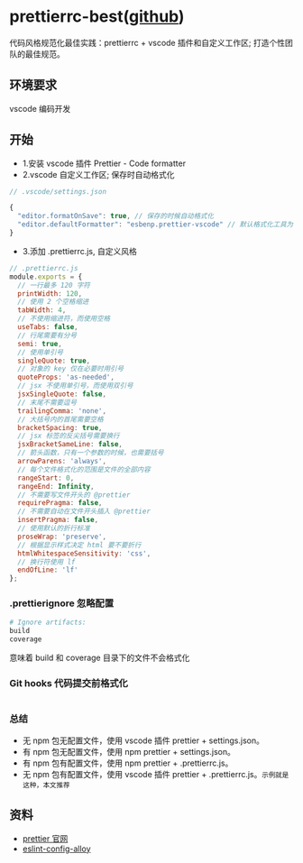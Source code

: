 # prettierrc-best([github](https://github.com/luozyiii/prettierrc-best))

代码风格规范化最佳实践：prettierrc + vscode 插件和自定义工作区; 打造个性团队的最佳规范。

## 环境要求

vscode 编码开发

## 开始

- 1.安装 vscode 插件 Prettier - Code formatter
- 2.vscode 自定义工作区; 保存时自动格式化

```js
// .vscode/settings.json

{
  "editor.formatOnSave": true, // 保存的时候自动格式化
  "editor.defaultFormatter": "esbenp.prettier-vscode" // 默认格式化工具为 prettier
}
```

- 3.添加 .prettierrc.js, 自定义风格

```js
// .prettierrc.js
module.exports = {
  // 一行最多 120 字符
  printWidth: 120,
  // 使用 2 个空格缩进
  tabWidth: 4,
  // 不使用缩进符，而使用空格
  useTabs: false,
  // 行尾需要有分号
  semi: true,
  // 使用单引号
  singleQuote: true,
  // 对象的 key 仅在必要时用引号
  quoteProps: 'as-needed',
  // jsx 不使用单引号，而使用双引号
  jsxSingleQuote: false,
  // 末尾不需要逗号
  trailingComma: 'none',
  // 大括号内的首尾需要空格
  bracketSpacing: true,
  // jsx 标签的反尖括号需要换行
  jsxBracketSameLine: false,
  // 箭头函数，只有一个参数的时候，也需要括号
  arrowParens: 'always',
  // 每个文件格式化的范围是文件的全部内容
  rangeStart: 0,
  rangeEnd: Infinity,
  // 不需要写文件开头的 @prettier
  requirePragma: false,
  // 不需要自动在文件开头插入 @prettier
  insertPragma: false,
  // 使用默认的折行标准
  proseWrap: 'preserve',
  // 根据显示样式决定 html 要不要折行
  htmlWhitespaceSensitivity: 'css',
  // 换行符使用 lf
  endOfLine: 'lf'
};
```

### .prettierignore 忽略配置

```bash
# Ignore artifacts:
build
coverage
```

意味着 build 和 coverage 目录下的文件不会格式化

### Git hooks 代码提交前格式化

```

```

### 总结

- 无 npm 包无配置文件，使用 vscode 插件 prettier + settings.json。
- 有 npm 包无配置文件，使用 npm prettier + settings.json。
- 有 npm 包有配置文件，使用 npm prettier + .prettierrc.js。
- 无 npm 包有配置文件，使用 vscode 插件 prettier + .prettierrc.js。`示例就是这种，本文推荐`

## 资料

- [prettier 官网](https://www.prettier.cn/docs/install.html)
- [eslint-config-alloy](https://github.com/AlloyTeam/eslint-config-alloy)
